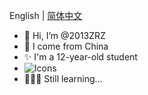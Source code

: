 English | [简体中文](https://github.com/2013ZRZ/2013ZRZ/blob/main/README_zh-cn.md)
- 👋 Hi, I’m @2013ZRZ
- 🎈 I come from China
- ✨ I'm a 12-year-old student
- ![Icons](https://mobaicons.com/icons/bash,c,cpp,csharp,debian,git,github,json,markdown,python?perline=5)
- 🏃🏻‍♂️ Still learning...
